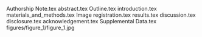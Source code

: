 Authorship Note.tex
abstract.tex
Outline.tex
introduction.tex
materials_and_methods.tex
Image registration.tex
results.tex
discussion.tex
disclosure.tex
acknowledgement.tex
Supplemental Data.tex
figures/figure_1/figure_1.jpg